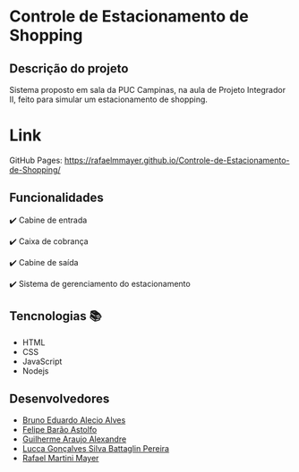 # Controle de Estacionamento de Shopping

## Descrição do projeto

Sistema proposto em sala da PUC Campinas, na aula de Projeto Integrador II, feito para simular um estacionamento de shopping.

# Link

GitHub Pages: https://rafaelmmayer.github.io/Controle-de-Estacionamento-de-Shopping/

## Funcionalidades

:heavy_check_mark: Cabine de entrada

:heavy_check_mark: Caixa de cobrança

:heavy_check_mark: Cabine de saída

:heavy_check_mark: Sistema de gerenciamento do estacionamento

## Tencnologias :books:

- HTML
- CSS
- JavaScript
- Nodejs

## Desenvolvedores

- [Bruno Eduardo Alecio Alves](https://github.com/brunoalecio)
- [Felipe Barão Astolfo](https://github.com/FelipeBarao)
- [Guilherme Araujo Alexandre](https://github.com/Guilherme-A-A)
- [Lucca Gonçalves Silva Battaglin Pereira](https://github.com/LuccaPereira)
- [Rafael Martini Mayer](https://github.com/rafaelmmayer)

